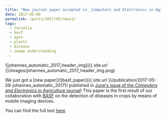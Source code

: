 ```yaml
---
title: "New journal paper accepted in _Computers and Electronics in Agriculture_"
date: 2017-05-09
permalink: /posts/2017/05/news1/
tags:
  - tecnalia
  - basf
  - agro
  - plants
  - disease
  - image understanding
---
```


![johannes_automatic_2017_header_img]({{ site.url }}/images/johannes_automatic_2017_header_img.png)
						  
We just got a [new paper](![basf_paper]({{ site.url }}/publication/2017-05-09-johannes_automatic_2017)) published in [June's issue of the _Computers and Electronics in Agriculture_ journal](http://www.sciencedirect.com/science/journal/01681699/138)! 
This paper is the first result of our collaboration with [BASF](https://www.basf.com) on the detection of diseases in crops by means of mobile imaging devices.


You can find the full text [here](http://www.sciencedirect.com/science/article/pii/S016816991631050X).
